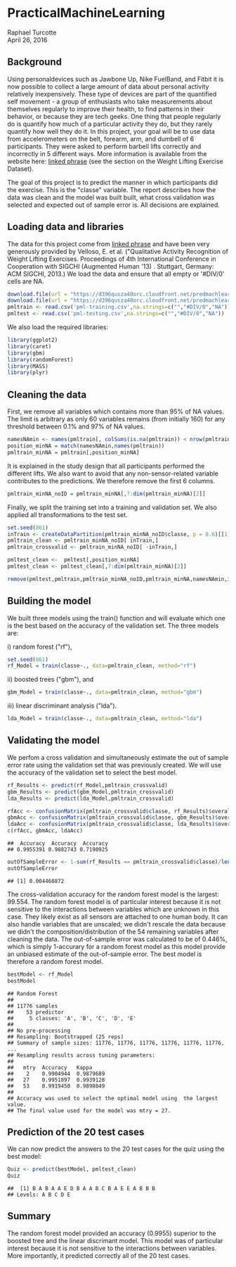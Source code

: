 # PracticalMachineLearning
Raphael Turcotte  
April 26, 2016  



## Background
Using personaldevices such as Jawbone Up, Nike FuelBand, and Fitbit it is now possible to collect a large amount of data about personal activity relatively inexpensively. These type of devices are part of the quantified self movement - a group of enthusiasts who take measurements about themselves regularly to improve their health, to find patterns in their behavior, or because they are tech geeks. One thing that people regularly do is quantify how much of a particular activity they do, but they rarely quantify how well they do it. In this project, your goal will be to use data from accelerometers on the belt, forearm, arm, and dumbell of 6 participants. They were asked to perform barbell lifts correctly and incorrectly in 5 different ways. More information is available from the website here: [linked phrase](http://groupware.les.inf.puc-rio.br/har) (see the section on the Weight Lifting Exercise Dataset).

The goal of this project is to predict the manner in which participants did the exercise. This is the "classe" variable. The report describes how the data was clean and the model was built built, what cross validation was selected and expected out of sample error is. All decisions are explained.

## Loading data and libraries
The data for this project come from [linked phrase](http://groupware.les.inf.puc-rio.br/har) and have been very generously provided by Velloso, E. et al. ("Qualitative Activity Recognition of Weight Lifting Exercises. Proceedings of 4th International Conference in Cooperation with SIGCHI (Augmented Human '13) . Stuttgart, Germany: ACM SIGCHI, 2013.) We load the data and ensure that all empty or '#DIV/0' cells are NA.


```r
download.file(url = "https://d396qusza40orc.cloudfront.net/predmachlearn/pml-training.csv", destfile = "pml-training.csv")
download.file(url = "https://d396qusza40orc.cloudfront.net/predmachlearn/pml-testing.csv", destfile = "pml-testing.csv")
pmltrain <- read.csv('pml-training.csv',na.strings=c("","#DIV/0","NA"))
pmltest <- read.csv('pml-testing.csv',na.strings=c("","#DIV/0","NA"))
```

We also load the required libraries:

```r
library(ggplot2)
library(caret)
library(gbm)
library(randomForest)
library(MASS)
library(plyr)
```

## Cleaning the data

First, we remove all variables which contains more than 95% of NA values. The limit is arbitrary as only 60 variables remains (from initially 160) for any threshold between 0.1% and 97% of NA values. 

```r
namesNAmin <- names(pmltrain[, colSums(is.na(pmltrain)) < nrow(pmltrain) * 0.95])
position_minNA = match(namesNAmin,names(pmltrain))
pmltrain_minNA = pmltrain[,position_minNA]
```

It is explained in the study design that all participants performed the different lifts. We also want to avoid that any non-sensor-related variable contributes to the predictions. We therefore remove the first 6 columns.

```r
pmltrain_minNA_noID = pmltrain_minNA[,7:dim(pmltrain_minNA)[2]]
```

Finally, we split the training set into a training and validation set. We also applied all transformations to the test set.

```r
set.seed(861)
inTrain <- createDataPartition(pmltrain_minNA_noID$classe, p = 0.6)[[1]]
pmltrain_clean <- pmltrain_minNA_noID[ inTrain,]
pmltrain_crossvalid <- pmltrain_minNA_noID[ -inTrain,]

pmltest_clean <-  pmltest[,position_minNA]
pmltest_clean <- pmltest_clean[,7:dim(pmltrain_minNA)[2]]

remove(pmltest,pmltrain,pmltrain_minNA_noID,pmltrain_minNA,namesNAmin,inTrain,position_minNA)
```

## Building the model

We built three models using the train() function and will evaluate which one is the best based on the accuracy of the validation set. The three models are: 

i) random forest ("rf"),

```r
set.seed(861)
rf_Model = train(classe~., data=pmltrain_clean, method="rf")
```

ii) boosted trees ("gbm"), and

```r
gbm_Model = train(classe~., data=pmltrain_clean, method="gbm")
```

iii) linear discriminant analysis ("lda"). 


```r
lda_Model = train(classe~., data=pmltrain_clean, method="lda")
```

## Validating the model

We perfom a cross validation and simultaneously estimate the out of sample error rate using the validation set that was previously created. We will use the accuracy of the validation set to select the best model.


```r
rf_Results <- predict(rf_Model,pmltrain_crossvalid)
gbm_Results <- predict(gbm_Model,pmltrain_crossvalid)
lda_Results <- predict(lda_Model,pmltrain_crossvalid)

rfAcc <- confusionMatrix(pmltrain_crossvalid$classe, rf_Results)$overall['Accuracy']
gbmAcc <- confusionMatrix(pmltrain_crossvalid$classe, gbm_Results)$overall['Accuracy']
ldaAcc <- confusionMatrix(pmltrain_crossvalid$classe, lda_Results)$overall['Accuracy']
c(rfAcc, gbmAcc, ldaAcc)
```

```
##  Accuracy  Accuracy  Accuracy 
## 0.9955391 0.9882743 0.7190925
```

```r
outOfSampleError <- 1-sum(rf_Results == pmltrain_crossvalid$classe)/length(rf_Results)
outOfSampleError
```

```
## [1] 0.004460872
```

The cross-validation accuracy for the random forest model is the largest: 99.554. The random forest model is of particular interest because it is not sensitive to the interactions between variables which are unknown in this case. They likely exist as all sensors are attached to one human body. It can also handle variables that are unscaled; we didn't rescale the data because we didn't the composition/distribution of the 54 remaining variables after cleaning the data. The out-of-sample error was calculated to be of 0.446%, which is simply 1-accurary for a random forest model as this model provide an unbiased estimate of the out-of-sample error. The best model is therefore a random forest model.


```r
bestModel <- rf_Model
bestModel
```

```
## Random Forest 
## 
## 11776 samples
##    53 predictor
##     5 classes: 'A', 'B', 'C', 'D', 'E' 
## 
## No pre-processing
## Resampling: Bootstrapped (25 reps) 
## Summary of sample sizes: 11776, 11776, 11776, 11776, 11776, 11776, ... 
## Resampling results across tuning parameters:
## 
##   mtry  Accuracy   Kappa    
##    2    0.9904944  0.9879689
##   27    0.9951897  0.9939128
##   53    0.9919450  0.9898049
## 
## Accuracy was used to select the optimal model using  the largest value.
## The final value used for the model was mtry = 27.
```

## Prediction of the 20 test cases

We can now predict the answers to the 20 test cases for the quiz using the best model:

```r
Quiz <- predict(bestModel, pmltest_clean)
Quiz
```

```
##  [1] B A B A A E D B A A B C B A E E A B B B
## Levels: A B C D E
```

## Summary

The random forest model provided an accuracy (0.9955) superior to the boosted tree and the linear discrimant model. This model was of particular interest because it is not sensitive to the interactions between variables. More importantly, it predicted correctly all of the 20 test cases.

